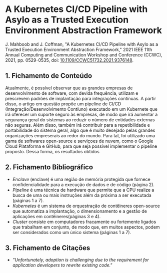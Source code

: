 # A Kubernetes CI/CD Pipeline with Asylo as a Trusted Execution Environment Abstraction Framework

J. Mahboob and J. Coffman, "A Kubernetes CI/CD Pipeline with Asylo as a Trusted Execution Environment Abstraction Framework," 2021 IEEE 11th Annual Computing and Communication Workshop and Conference (CCWC), 2021, pp. 0529-0535, doi: [10.1109/CCWC51732.2021.9376148](https://doi.org/10.1109/CCWC51732.2021.9376148).

## 1. Fichamento de Conteúdo

Atualmente, é possível observar que as grandes empresas de desenvolvimento de software, com devida frequência, utilizam e prescrevem padrões de implantação para integrações contínuas. A partir disso, o artigo em questão propõe um pipeline de CI/CD (Integração/Desenvolvimento Contíuno) executado em um Kubernete que irá oferecer um suporte seguro às empresas, de modo que irá aumentar a segurança geral do sistemas ao reduzir o número de entidades externas não seguras. Além disso, também irá contribuir para a repetibilidade e portabilidade do sistema geral, algo que é muito desejado pelas grandes organizações empreserais ao redor do mundo. Para tal, foi utilizado uma gama de softwares open-source e serviçoes de nuvem, como o Google Cloud Plataforma e GitHub, para que seja possível implementar o pipeline proposto. Dessa forma, os resultados obtidos 

## 2. Fichamento Bibliográfico
* _Enclave_ (enclave) é uma região de memória protegida que fornece confidencialidade para a execução de dados e de código (página 2).
* _Pipeline_ é uma técnica de hardware que permite que a CPU realize a busca de uma ou mais instruções além da próxima a ser executada (páginas 1 a 7).
* _Kubernetes_ é um sistema de orquestração de contêineres open-source que automatiza a implantação, o dimensionamento e a gestão de aplicações em contêineres(páginas 3 e 4).
* _Cluster_ consiste em computadores fracamente ou fortemente ligados que trabalham em conjunto, de modo que, em muitos aspectos, podem ser considerados como um único sistema (páginas 1 a 7).

## 3. Fichamento de Citações
* _"Unfortunately, adoption is challenging due to the requirement for application developers to rewrite existing code."_

